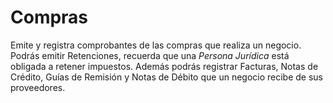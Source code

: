 # Compras

Emite y registra comprobantes de las compras que realiza un negocio.
Podrás emitir Retenciones, recuerda que una _Persona Jurídica_ está obligada a
retener impuestos. Además podrás registrar Facturas, Notas de Crédito,
Guías de Remisión y Notas de Débito que un negocio recibe de sus proveedores.
